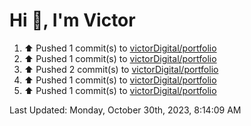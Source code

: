<h1>Hi 👋, I'm Victor </h1>

<!--RECENT_ACTIVITY:start-->
1. ⬆️ Pushed 1 commit(s) to [victorDigital/portfolio](https://github.com/victorDigital/portfolio)<br>
2. ⬆️ Pushed 1 commit(s) to [victorDigital/portfolio](https://github.com/victorDigital/portfolio)<br>
3. ⬆️ Pushed 2 commit(s) to [victorDigital/portfolio](https://github.com/victorDigital/portfolio)<br>
4. ⬆️ Pushed 1 commit(s) to [victorDigital/portfolio](https://github.com/victorDigital/portfolio)<br>
5. ⬆️ Pushed 1 commit(s) to [victorDigital/portfolio](https://github.com/victorDigital/portfolio)<br>
<!--RECENT_ACTIVITY:end-->

<!--RECENT_ACTIVITY:last_update-->
Last Updated: Monday, October 30th, 2023, 8:14:09 AM
<!--RECENT_ACTIVITY:last_update_end-->
